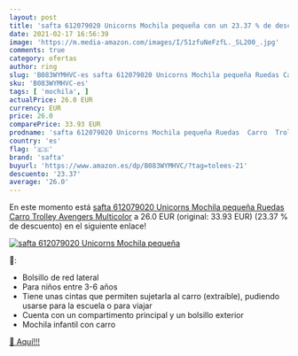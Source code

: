 ```yaml
---
layout: post
title: 'safta 612079020 Unicorns Mochila pequeña con un 23.37 % de descuento'
date: 2021-02-17 16:56:39
image: 'https://m.media-amazon.com/images/I/51zfuNeFzfL._SL200_.jpg'
comments: true
category: ofertas
author: ring
slug: 'B083WYMHVC-es safta 612079020 Unicorns Mochila pequeña Ruedas Carro...'
sku: 'B083WYMHVC-es'
tags: [ 'mochila', ]
actualPrice: 26.0 EUR
currency: EUR
price: 26.0
comparePrice: 33.93 EUR
prodname: 'safta 612079020 Unicorns Mochila pequeña Ruedas  Carro  Trolley Avengers  Multicolor'
country: 'es'
flag: '🇪🇸'
brand: 'safta'
buyurl: 'https://www.amazon.es/dp/B083WYMHVC/?tag=tolees-21'
descuento: '23.37'
average: '26.0'
---
```


En este momento está [safta 612079020 Unicorns Mochila pequeña Ruedas  Carro  Trolley Avengers  Multicolor](https://www.amazon.es/dp/B083WYMHVC/?tag=tolees-21) a 26.0 EUR (original: 33.93 EUR) (23.37 %  de descuento) en el siguiente enlace!

[![safta 612079020 Unicorns Mochila pequeña](https://m.media-amazon.com/images/I/51zfuNeFzfL._SL200_.jpg)](https://www.amazon.es/dp/B083WYMHVC/?tag=tolees-21)

🔎:

- Bolsillo de red lateral
- Para niños entre 3-6 años
- Tiene unas cintas que permiten sujetarla al carro (extraíble), pudiendo usarse para la escuela o para viajar
- Cuenta con un compartimento principal y un bolsillo exterior
- Mochila infantil con carro

[🛒 Aquí!!!](https://www.amazon.es/dp/B083WYMHVC/?tag=tolees-21)
